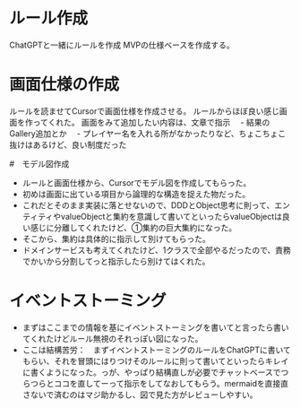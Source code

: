 # ルール作成
ChatGPTと一緒にルールを作成
MVPの仕様ベースを作成する。

# 画面仕様の作成
ルールを読ませてCursorで画面仕様を作成させる。
ルールからほぼ良い感じ画面を作ってくれた。
画面をみて追加したい内容は、文章で指示
　- 結果のGallery追加とか
　- プレイヤー名を入れる所がなかったりなど、ちょこちょこ抜けはあるけど、良い制度だった

#　モデル図作成
- ルールと画面仕様から、Cursorでモデル図を作成してもらった。
- 初めは画面に出ている項目から論理的な構造を捉えた物だった。
- これだとそのまま実装に落とせないので、DDDとObject思考に則って、エンティティやvalueObjectと集約を意識して書いてといったらvalueObjectは良い感じに分離してくれたけど、①集約の巨大集約になった。
- そこから、集約は具体的に指示して別けてもらった。
- ドメインサービスも考えてくれたけど、1クラスで全部やるだったので、責務でかいから分割してっと指示したら別けてはくれた。

# イベントストーミング
- まずはここまでの情報を基にイベントストーミングを書いてと言ったら書いてくれたけどルール無視のそれっぽい図になった。
- ここは結構苦労：　まずイベントストーミングのルールをChatGPTに書いてもらい、それを冒頭にはりつけそのルールに則って書いてといったらキレイに書くようになった。っが、やっぱり結構直しが必要でチャットベースでつらつらとココを直してーって指示をしてなおしてもらう。mermaidを直接直さないで済むのはマジ助かるし、図で見た方がレビューしやすい。

 